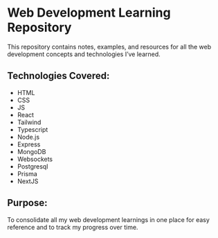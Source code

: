 # Web Development Learning Repository

This repository contains notes, examples, and resources for all the web development concepts and technologies I’ve learned.

## Technologies Covered:

- HTML
- CSS
- JS
- React
- Tailwind
- Typescript
- Node.js
- Express
- MongoDB
- Websockets
- Postgresql
- Prisma
- NextJS

## Purpose:

To consolidate all my web development learnings in one place for easy reference and to track my progress over time.
